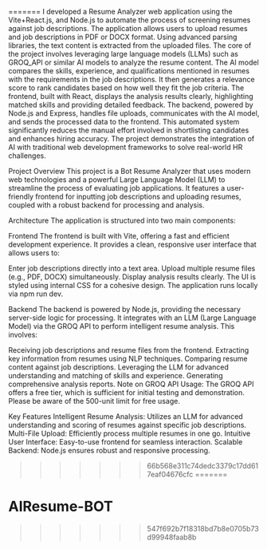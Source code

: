 

=======
I developed a Resume Analyzer web application using the Vite+React.js, and Node.js to automate the process of screening resumes against job descriptions. The application allows users to upload resumes and job descriptions in PDF or DOCX format. Using advanced parsing libraries, the text content is extracted from the uploaded files. The core of the project involves leveraging large language models (LLMs) such as GROQ_API or similar AI models to analyze the resume content. The AI model compares the skills, experience, and qualifications mentioned in resumes with the requirements in the job descriptions. It then generates a relevance score to rank candidates based on how well they fit the job criteria. The frontend, built with React, displays the analysis results clearly, highlighting matched skills and providing detailed feedback. The backend, powered by Node.js and Express, handles file uploads, communicates with the AI model, and sends the processed data to the frontend. This automated system significantly reduces the manual effort involved in shortlisting candidates and enhances hiring accuracy. The project demonstrates the integration of AI with traditional web development frameworks to solve real-world HR challenges.

Project Overview
This project is a Bot Resume Analyzer that uses modern web technologies and a powerful Large Language Model (LLM) to streamline the process of evaluating job applications. It features a user-friendly frontend for inputting job descriptions and uploading resumes, coupled with a robust backend for processing and analysis.

Architecture
The application is structured into two main components:

Frontend
The frontend is built with Vite, offering a fast and efficient development experience. It provides a clean, responsive user interface that allows users to:

Enter job descriptions directly into a text area.
Upload multiple resume files (e.g., PDF, DOCX) simultaneously.
Display analysis results clearly.
The UI is styled using internal CSS for a cohesive design. The application runs locally via npm run dev.

Backend
The backend is powered by Node.js, providing the necessary server-side logic for processing. It integrates with an LLM (Large Language Model) via the GROQ API to perform intelligent resume analysis. This involves:

Receiving job descriptions and resume files from the frontend.
Extracting key information from resumes using NLP techniques.
Comparing resume content against job descriptions.
Leveraging the LLM for advanced understanding and matching of skills and experience.
Generating comprehensive analysis reports.
Note on GROQ API Usage: The GROQ API offers a free tier, which is sufficient for initial testing and demonstration. Please be aware of the 500-unit limit for free usage.

Key Features
Intelligent Resume Analysis: Utilizes an LLM for advanced understanding and scoring of resumes against specific job descriptions.
Multi-File Upload: Efficiently process multiple resumes in one go.
Intuitive User Interface: Easy-to-use frontend for seamless interaction.
Scalable Backend: Node.js ensures robust and responsive processing.
>>>>>>> 66b568e311c74dedc3379c17dd617eaf04676cfc
=======
# AIResume-BOT
>>>>>>> 547f692b7f18318bd7b8e0705b73d99948faab8b
